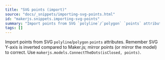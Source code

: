```yaml
---
title: "SVG points (import)"
source: "docs/_snippets/importing-svg-points.html"
id: "makerjs.snippets.importing-svg-points"
summary: "Import points from SVG `polyline`/`polygon` `points` attributes. Remember SVG Y-axis is inverted compared to Maker.js; mirror points (or mirror the model) to correct. Use `makerjs.models.ConnectTheDots(isClosed, points)`."
tags: []
---
```

Import points from SVG `polyline`/`polygon` `points` attributes. Remember SVG Y-axis is inverted compared to Maker.js; mirror points (or mirror the model) to correct. Use `makerjs.models.ConnectTheDots(isClosed, points)`.